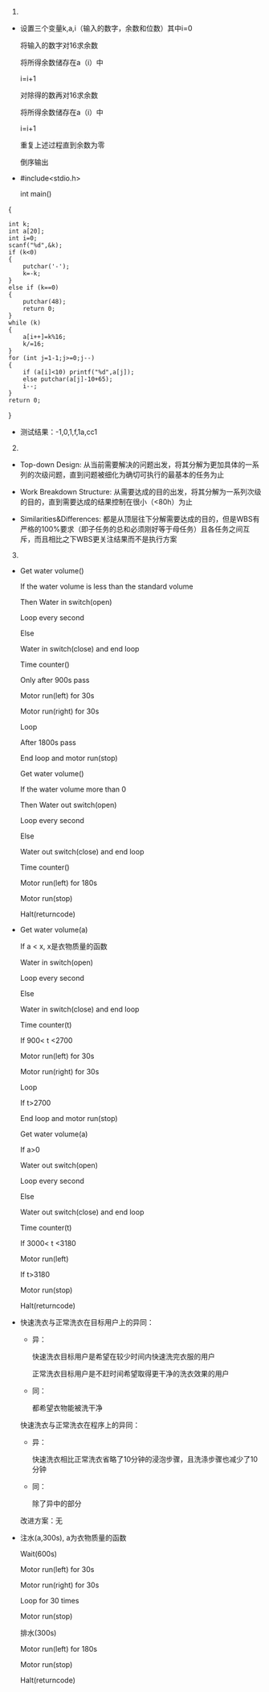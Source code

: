 1. 

* 设置三个变量k,a,i（输入的数字，余数和位数）其中i=0
  
  将输入的数字对16求余数

  将所得余数储存在a（i）中

  i=i+1

  对除得的数再对16求余数

  将所得余数储存在a（i）中

  i=i+1

  重复上述过程直到余数为零

  倒序输出

* #include<stdio.h>

  int main()

{
	
    int k;
	int a[20];
	int i=0;
	scanf("%d",&k);
	if (k<0) 
	{
		putchar('-');
		k=-k;
	}
	else if (k==0)
	{
		putchar(48);
		return 0;
	}
	while (k)
	{
		a[i++]=k%16;
		k/=16;
	}
	for (int j=1-1;j>=0;j--)
	{
		if (a[i]<10) printf("%d",a[j]);
		else putchar(a[j]-10+65);
		i--;
	}
	return 0;
}

* 测试结果：-1,0,1,f,1a,cc1

2. 

* Top-down Design: 从当前需要解决的问题出发，将其分解为更加具体的一系列的次级问题，直到问题被细化为确切可执行的最基本的任务为止

* Work Breakdown Structure: 从需要达成的目的出发，将其分解为一系列次级的目的，直到需要达成的结果控制在很小（<80h）为止

* Similarities&Differences: 都是从顶层往下分解需要达成的目的，但是WBS有严格的100%要求（即子任务的总和必须刚好等于母任务）且各任务之间互斥，而且相比之下WBS更关注结果而不是执行方案

3. 

* Get water volume()
  
  If the water volume is less than the standard volume
  
  Then Water in switch(open)

  Loop every second

  Else

  Water in switch(close) and end loop

  Time counter()

  Only after 900s pass

  Motor run(left) for 30s

  Motor run(right) for 30s

  Loop

  After 1800s pass

  End loop and motor run(stop)

  Get water volume()
  
  If the water volume more than 0
  
  Then Water out switch(open)

  Loop every second

  Else

  Water out switch(close) and end loop

  Time counter()

  Motor run(left) for 180s

  Motor run(stop)

  Halt(returncode)



* Get water volume(a)
  
  If a < x, x是衣物质量的函数

  Water in switch(open)

  Loop every second

  Else

  Water in switch(close) and end loop

  Time counter(t)

  If 900< t <2700

  Motor run(left) for 30s

  Motor run(right) for 30s

  Loop

  If t>2700

  End loop and motor run(stop)

  Get water volume(a)
  
  If a>0
  
  Water out switch(open)

  Loop every second

  Else

  Water out switch(close) and end loop

  Time counter(t)

  If 3000< t <3180
  
  Motor run(left)

  If t>3180

  Motor run(stop)

  Halt(returncode)

* 快速洗衣与正常洗衣在目标用户上的异同：

  * 异：
  
    快速洗衣目标用户是希望在较少时间内快速洗完衣服的用户
    
    正常洗衣目标用户是不赶时间希望取得更干净的洗衣效果的用户

  * 同：

    都希望衣物能被洗干净

  快速洗衣与正常洗衣在程序上的异同：

  * 异：
    
    快速洗衣相比正常洗衣省略了10分钟的浸泡步骤，且洗涤步骤也减少了10分钟

  * 同：
    
    除了异中的部分

  改进方案：无


* 注水(a,300s), a为衣物质量的函数

  Wait(600s)

  Motor run(left) for 30s

  Motor run(right) for 30s

  Loop for 30 times

  Motor run(stop)

  排水(300s)

  Motor run(left) for 180s

  Motor run(stop)

  Halt(returncode)